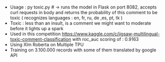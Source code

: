 #
- Usage : py toxic.py # -> runs the model in Flask on port 8082, accepts curl requests in body and returns the probability of this comment to be toxic ( recognizes languages : en, fr, ru, de ,es, pt, tk )
- Toxic : less than an insult, is a comment we might want to moderate before it lights up a spark
- Used in this competition https://www.kaggle.com/c/jigsaw-multilingual-toxic-comment-classification with roc_auc scoring of : 0.9163
- Using Xlm Roberta on Multiple TPU
- Training on 3.100.000 records with some of them translated by google API
